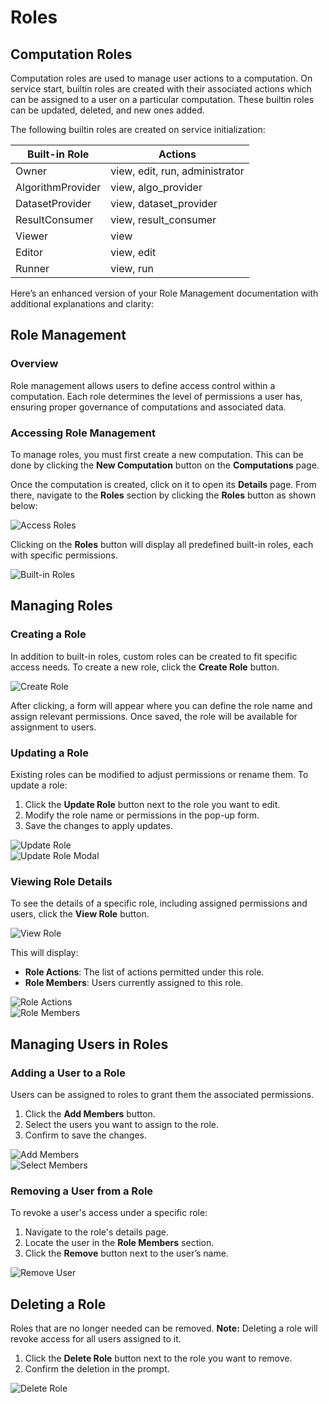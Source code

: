 # Roles

## Computation Roles

Computation roles are used to manage user actions to a computation. On service start, builtin roles are created with their associated actions which can be assigned to a user on a particular computation. These builtin roles can be updated, deleted, and new ones added.

The following builtin roles are created on service initialization:

| Built-in Role     | Actions                        |
| ----------------- | ------------------------------ |
| Owner             | view, edit, run, administrator |
| AlgorithmProvider | view, algo_provider            |
| DatasetProvider   | view, dataset_provider         |
| ResultConsumer    | view, result_consumer          |
| Viewer            | view                           |
| Editor            | view, edit                     |
| Runner            | view, run                      |

Here’s an enhanced version of your Role Management documentation with additional explanations and clarity:

## Role Management

### Overview

Role management allows users to define access control within a computation. Each role determines the level of permissions a user has, ensuring proper governance of computations and associated data.

### Accessing Role Management

To manage roles, you must first create a new computation. This can be done by clicking the **New Computation** button on the **Computations** page.

Once the computation is created, click on it to open its **Details** page. From there, navigate to the **Roles** section by clicking the **Roles** button as shown below:

![Access Roles](img/roles/roles_page.png)

Clicking on the **Roles** button will display all predefined built-in roles, each with specific permissions.

![Built-in Roles](img/roles/builtin.png)

## Managing Roles

### Creating a Role

In addition to built-in roles, custom roles can be created to fit specific access needs. To create a new role, click the **Create Role** button.

![Create Role](img/roles/create_role.png)

After clicking, a form will appear where you can define the role name and assign relevant permissions. Once saved, the role will be available for assignment to users.

### Updating a Role

Existing roles can be modified to adjust permissions or rename them. To update a role:

1. Click the **Update Role** button next to the role you want to edit.
2. Modify the role name or permissions in the pop-up form.
3. Save the changes to apply updates.

![Update Role](img/roles/update_role_button.png)  
![Update Role Modal](img/roles/update_role_modal.png)

### Viewing Role Details

To see the details of a specific role, including assigned permissions and users, click the **View Role** button.

![View Role](img/roles/view_role_button.png)

This will display:

- **Role Actions**: The list of actions permitted under this role.
- **Role Members**: Users currently assigned to this role.

![Role Actions](img/roles/role_actions.png)  
![Role Members](img/roles/role_members.png)

## Managing Users in Roles

### Adding a User to a Role

Users can be assigned to roles to grant them the associated permissions.

1. Click the **Add Members** button.
2. Select the users you want to assign to the role.
3. Confirm to save the changes.

![Add Members](img/roles/add_members_button.png)  
![Select Members](img/roles/select_members_button.png)

### Removing a User from a Role

To revoke a user's access under a specific role:

1. Navigate to the role's details page.
2. Locate the user in the **Role Members** section.
3. Click the **Remove** button next to the user’s name.

![Remove User](img/roles/remove_member_from_role.png)

## Deleting a Role

Roles that are no longer needed can be removed. **Note:** Deleting a role will revoke access for all users assigned to it.

1. Click the **Delete Role** button next to the role you want to remove.
2. Confirm the deletion in the prompt.

![Delete Role](img/roles/delete_role.png)
